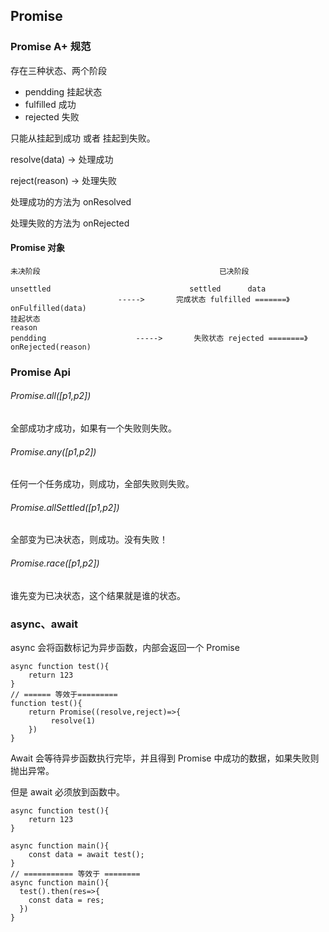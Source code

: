 ## Promise

### Promise A+  规范

存在三种状态、两个阶段

+ pendding 挂起状态
+ fulfilled     成功
+ rejected    失败

只能从挂起到成功 或者 挂起到失败。

resolve(data) -> 处理成功

reject(reason) -> 处理失败

处理成功的方法为 onResolved

处理失败的方法为 onRejected

#### Promise 对象

```
未决阶段										已决阶段 

unsettled								settled	     data
 						----->		 完成状态 fulfilled =======》 onFulfilled(data)
挂起状态																														    reason
pendding					----->    	 失败状态 rejected ========》 onRejected(reason)
```

### Promise Api

###### Promise.all([p1,p2])

全部成功才成功，如果有一个失败则失败。

###### Promise.any([p1,p2])

任何一个任务成功，则成功，全部失败则失败。

###### Promise.allSettled([p1,p2])

全部变为已决状态，则成功。没有失败！

###### Promise.race([p1,p2])

谁先变为已决状态，这个结果就是谁的状态。



### async、await

async 会将函数标记为异步函数，内部会返回一个 Promise

```
async function test(){
	return 123
}
// ====== 等效于=========
function test(){
	return Promise((resolve,reject)=>{
		 resolve(1)
	})
}
```

Await 会等待异步函数执行完毕，并且得到 Promise 中成功的数据，如果失败则抛出异常。

但是 await 必须放到函数中。

```
async function test(){
	return 123
}

async function main(){
	const data = await test();
}
// =========== 等效于 ========
async function main(){
  test().then(res=>{
  	const data = res;
  })
}
```

